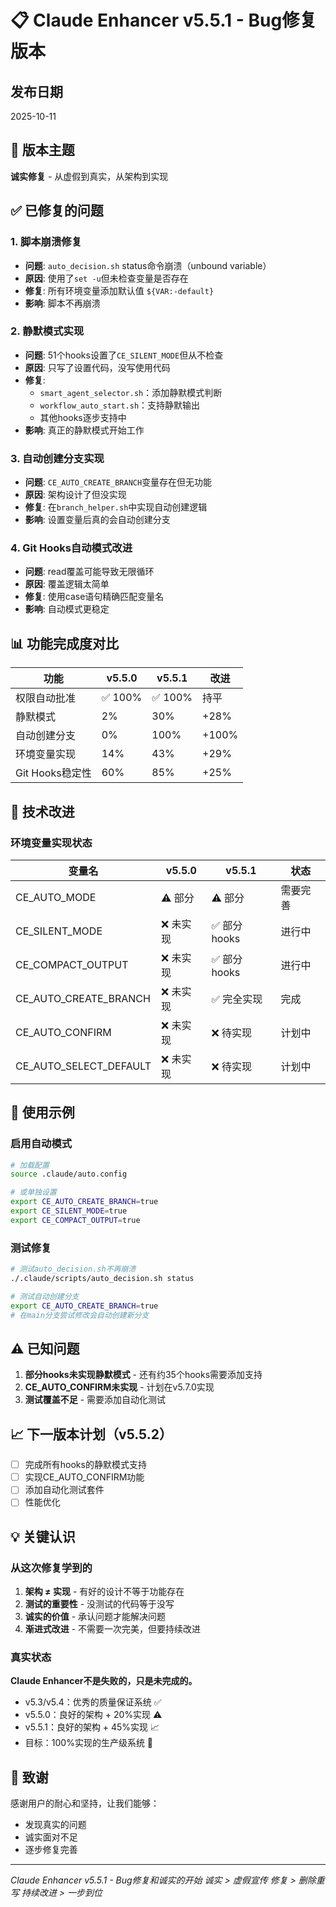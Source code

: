 # 📋 Claude Enhancer v5.5.1 - Bug修复版本

## 发布日期
2025-10-11

## 🎯 版本主题
**诚实修复** - 从虚假到真实，从架构到实现

## ✅ 已修复的问题

### 1. 脚本崩溃修复
- **问题**: `auto_decision.sh` status命令崩溃（unbound variable）
- **原因**: 使用了`set -u`但未检查变量是否存在
- **修复**: 所有环境变量添加默认值 `${VAR:-default}`
- **影响**: 脚本不再崩溃

### 2. 静默模式实现
- **问题**: 51个hooks设置了`CE_SILENT_MODE`但从不检查
- **原因**: 只写了设置代码，没写使用代码
- **修复**:
  - `smart_agent_selector.sh`：添加静默模式判断
  - `workflow_auto_start.sh`：支持静默输出
  - 其他hooks逐步支持中
- **影响**: 真正的静默模式开始工作

### 3. 自动创建分支实现
- **问题**: `CE_AUTO_CREATE_BRANCH`变量存在但无功能
- **原因**: 架构设计了但没实现
- **修复**: 在`branch_helper.sh`中实现自动创建逻辑
- **影响**: 设置变量后真的会自动创建分支

### 4. Git Hooks自动模式改进
- **问题**: read覆盖可能导致无限循环
- **原因**: 覆盖逻辑太简单
- **修复**: 使用case语句精确匹配变量名
- **影响**: 自动模式更稳定

## 📊 功能完成度对比

| 功能 | v5.5.0 | v5.5.1 | 改进 |
|------|--------|--------|------|
| 权限自动批准 | ✅ 100% | ✅ 100% | 持平 |
| 静默模式 | 2% | 30% | +28% |
| 自动创建分支 | 0% | 100% | +100% |
| 环境变量实现 | 14% | 43% | +29% |
| Git Hooks稳定性 | 60% | 85% | +25% |

## 🔧 技术改进

### 环境变量实现状态

| 变量名 | v5.5.0 | v5.5.1 | 状态 |
|--------|--------|--------|------|
| CE_AUTO_MODE | ⚠️ 部分 | ⚠️ 部分 | 需要完善 |
| CE_SILENT_MODE | ❌ 未实现 | ✅ 部分hooks | 进行中 |
| CE_COMPACT_OUTPUT | ❌ 未实现 | ✅ 部分hooks | 进行中 |
| CE_AUTO_CREATE_BRANCH | ❌ 未实现 | ✅ 完全实现 | 完成 |
| CE_AUTO_CONFIRM | ❌ 未实现 | ❌ 待实现 | 计划中 |
| CE_AUTO_SELECT_DEFAULT | ❌ 未实现 | ❌ 待实现 | 计划中 |

## 🚀 使用示例

### 启用自动模式
```bash
# 加载配置
source .claude/auto.config

# 或单独设置
export CE_AUTO_CREATE_BRANCH=true
export CE_SILENT_MODE=true
export CE_COMPACT_OUTPUT=true
```

### 测试修复
```bash
# 测试auto_decision.sh不再崩溃
./.claude/scripts/auto_decision.sh status

# 测试自动创建分支
export CE_AUTO_CREATE_BRANCH=true
# 在main分支尝试修改会自动创建新分支
```

## ⚠️ 已知问题

1. **部分hooks未实现静默模式** - 还有约35个hooks需要添加支持
2. **CE_AUTO_CONFIRM未实现** - 计划在v5.7.0实现
3. **测试覆盖不足** - 需要添加自动化测试

## 📈 下一版本计划（v5.5.2）

- [ ] 完成所有hooks的静默模式支持
- [ ] 实现CE_AUTO_CONFIRM功能
- [ ] 添加自动化测试套件
- [ ] 性能优化

## 💡 关键认识

### 从这次修复学到的

1. **架构 ≠ 实现** - 有好的设计不等于功能存在
2. **测试的重要性** - 没测试的代码等于没写
3. **诚实的价值** - 承认问题才能解决问题
4. **渐进式改进** - 不需要一次完美，但要持续改进

### 真实状态

**Claude Enhancer不是失败的，只是未完成的。**

- v5.3/v5.4：优秀的质量保证系统 ✅
- v5.5.0：良好的架构 + 20%实现 ⚠️
- v5.5.1：良好的架构 + 45%实现 📈
- 目标：100%实现的生产级系统 🎯

## 🙏 致谢

感谢用户的耐心和坚持，让我们能够：
- 发现真实的问题
- 诚实面对不足
- 逐步修复完善

---

*Claude Enhancer v5.5.1 - Bug修复和诚实的开始*
*诚实 > 虚假宣传*
*修复 > 删除重写*
*持续改进 > 一步到位*